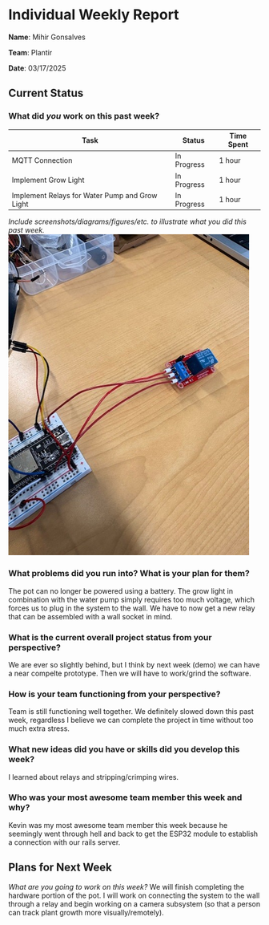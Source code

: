 # Individual Weekly Report

**Name**: Mihir Gonsalves

**Team**: Plantir

**Date**: 03/17/2025

## Current Status

### What did _you_ work on this past week?

| Task | Status | Time Spent | 
| ---- | ------ | ---------- |
|   MQTT Connection   |    In Progress    |      1 hour      |
|   Implement Grow Light   |    In Progress    |      1 hour      |
|   Implement Relays for Water Pump and Grow Light   |    In Progress    |      1 hour      |

*Include screenshots/diagrams/figures/etc. to illustrate what you did this past week.*
![Relay implementation for Grow Light and Water Pump](./assets/111.jpg)


### What problems did you run into? What is your plan for them?
The pot can no longer be powered using a battery. 
The grow light in combination with the water pump simply requires too much voltage, which forces us to plug in the system to the wall.
We have to now get a new relay that can be assembled with a wall socket in mind.

### What is the current overall project status from your perspective? 
We are ever so slightly behind, but I think by next week (demo) we can have a near compelte prototype. Then we will have to work/grind the software.


### How is your team functioning from your perspective?
Team is still functioning well together. We definitely slowed down this past week, regardless I believe we can complete the project in time without too much extra stress.


### What new ideas did you have or skills did you develop this week?
I learned about relays and stripping/crimping wires.


### Who was your most awesome team member this week and why?
Kevin was my most awesome team member this week because he seemingly went through hell and back to get the ESP32 module to establish a connection with our rails server.


## Plans for Next Week

*What are you going to work on this week?*
We will finish completing the hardware portion of the pot. 
I will work on connecting the system to the wall through a relay and begin working on a camera subsystem (so that a person can track plant growth more visually/remotely). 
